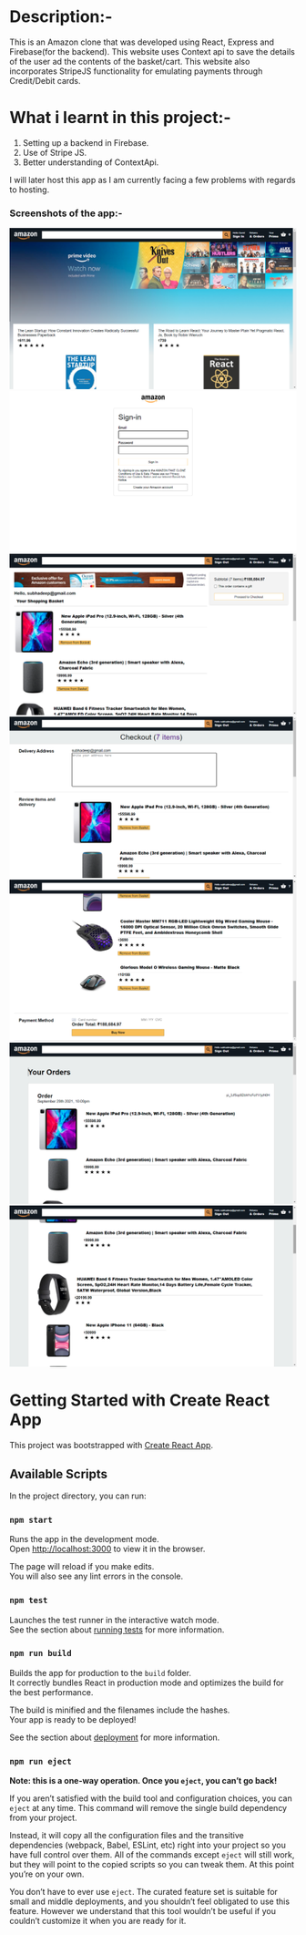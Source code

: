 # Description:-
This is an Amazon clone that was developed using React, Express and Firebase(for the backend). This website uses Context api to save the details of the user ad the contents of the basket/cart. This website also incorporates StripeJS functionality for emulating payments through Credit/Debit cards.


# What i learnt in this project:-
1) Setting up a backend in Firebase.
2) Use of Stripe JS.
3) Better understanding of ContextApi.


I will later host this app as I am currently facing a few problems with regards to hosting.

### Screenshots of the app:-
<img src="./ss/s_1.png" alt="pic1" />
<img src="./ss/s_2.png" alt="pic2" />
<img src="./ss/s_3.png" alt="pic3" />
<img src="./ss/s_4.png" alt="pic4" />
<img src="./ss/s_5.png" alt="pic5" />
<img src="./ss/s_6.png" alt="pic6" />
<img src="./ss/s_7.png" alt="pic7" />

# Getting Started with Create React App

This project was bootstrapped with [Create React App](https://github.com/facebook/create-react-app).

## Available Scripts

In the project directory, you can run:

### `npm start`

Runs the app in the development mode.\
Open [http://localhost:3000](http://localhost:3000) to view it in the browser.

The page will reload if you make edits.\
You will also see any lint errors in the console.

### `npm test`

Launches the test runner in the interactive watch mode.\
See the section about [running tests](https://facebook.github.io/create-react-app/docs/running-tests) for more information.

### `npm run build`

Builds the app for production to the `build` folder.\
It correctly bundles React in production mode and optimizes the build for the best performance.

The build is minified and the filenames include the hashes.\
Your app is ready to be deployed!

See the section about [deployment](https://facebook.github.io/create-react-app/docs/deployment) for more information.

### `npm run eject`

**Note: this is a one-way operation. Once you `eject`, you can’t go back!**

If you aren’t satisfied with the build tool and configuration choices, you can `eject` at any time. This command will remove the single build dependency from your project.

Instead, it will copy all the configuration files and the transitive dependencies (webpack, Babel, ESLint, etc) right into your project so you have full control over them. All of the commands except `eject` will still work, but they will point to the copied scripts so you can tweak them. At this point you’re on your own.

You don’t have to ever use `eject`. The curated feature set is suitable for small and middle deployments, and you shouldn’t feel obligated to use this feature. However we understand that this tool wouldn’t be useful if you couldn’t customize it when you are ready for it.

